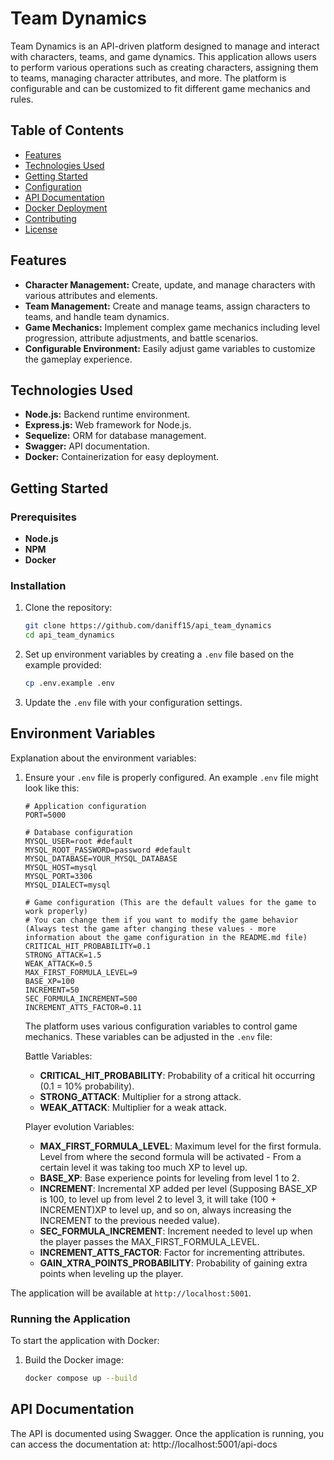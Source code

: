 # Team Dynamics

Team Dynamics is an API-driven platform designed to manage and interact with characters, teams, and game dynamics. This application allows users to perform various operations such as creating characters, assigning them to teams, managing character attributes, and more. The platform is configurable and can be customized to fit different game mechanics and rules.

## Table of Contents
- [Features](#features)
- [Technologies Used](#technologies-used)
- [Getting Started](#getting-started)
- [Configuration](#configuration)
- [API Documentation](#api-documentation)
- [Docker Deployment](#docker-deployment)
- [Contributing](#contributing)
- [License](#license)

## Features
- **Character Management:** Create, update, and manage characters with various attributes and elements.
- **Team Management:** Create and manage teams, assign characters to teams, and handle team dynamics.
- **Game Mechanics:** Implement complex game mechanics including level progression, attribute adjustments, and battle scenarios.
- **Configurable Environment:** Easily adjust game variables to customize the gameplay experience.

## Technologies Used
- **Node.js:** Backend runtime environment.
- **Express.js:** Web framework for Node.js.
- **Sequelize:** ORM for database management.
- **Swagger:** API documentation.
- **Docker:** Containerization for easy deployment.

## Getting Started

### Prerequisites
- **Node.js**
- **NPM** 
- **Docker** 

### Installation
1. Clone the repository:
    ```sh
    git clone https://github.com/daniff15/api_team_dynamics
    cd api_team_dynamics
    ```

2. Set up environment variables by creating a `.env` file based on the example provided:
    ```sh
    cp .env.example .env
    ```

3. Update the `.env` file with your configuration settings.

## Environment Variables
Explanation about the environment variables:

1. Ensure your `.env` file is properly configured. An example `.env` file might look like this:

    ```plaintext
    # Application configuration
    PORT=5000

    # Database configuration
    MYSQL_USER=root #default
    MYSQL_ROOT_PASSWORD=password #default
    MYSQL_DATABASE=YOUR_MYSQL_DATABASE
    MYSQL_HOST=mysql
    MYSQL_PORT=3306
    MYSQL_DIALECT=mysql

    # Game configuration (This are the default values for the game to work properly)
    # You can change them if you want to modify the game behavior (Always test the game after changing these values - more information about the game configuration in the README.md file)
    CRITICAL_HIT_PROBABILITY=0.1
    STRONG_ATTACK=1.5
    WEAK_ATTACK=0.5
    MAX_FIRST_FORMULA_LEVEL=9
    BASE_XP=100
    INCREMENT=50
    SEC_FORMULA_INCREMENT=500
    INCREMENT_ATTS_FACTOR=0.11
    ```

    The platform uses various configuration variables to control game mechanics. These variables can be adjusted in the `.env` file:

    Battle Variables:
    - **CRITICAL_HIT_PROBABILITY**: Probability of a critical hit occurring (0.1 = 10% probability).
    - **STRONG_ATTACK**: Multiplier for a strong attack.
    - **WEAK_ATTACK**: Multiplier for a weak attack.

    Player evolution Variables:
    - **MAX_FIRST_FORMULA_LEVEL**: Maximum level for the first formula. Level from where the second formula will be activated - From a certain level it was taking too much XP to level up.
    - **BASE_XP**: Base experience points for leveling from level 1 to 2.
    - **INCREMENT**: Incremental XP added per level (Supposing BASE_XP is 100, to level up from level 2 to level 3, it will take (100 + INCREMENT)XP to level up, and so on, always increasing the INCREMENT to the previous needed value).
    - **SEC_FORMULA_INCREMENT**: Increment needed to level up when the player passes the MAX_FIRST_FORMULA_LEVEL.
    - **INCREMENT_ATTS_FACTOR**: Factor for incrementing attributes.
    - **GAIN_XTRA_POINTS_PROBABILITY**: Probability of gaining extra points when leveling up the player.

The application will be available at `http://localhost:5001`.

### Running the Application
To start the application with Docker:
1. Build the Docker image:
    ```sh
    docker compose up --build
    ```

## API Documentation
The API is documented using Swagger. Once the application is running, you can access the documentation at:
http://localhost:5001/api-docs

<!-- ## Contributing
Contributions are welcome! Please fork the repository and submit a pull request for any features, improvements, or bug fixes.

### Steps to Contribute
1. Fork the repository
2. Create your feature branch (`git checkout -b feature/new-feature`)
3. Commit your changes (`git commit -am 'Add new feature'`)
4. Push to the branch (`git push origin feature/new-feature`)
5. Create a new Pull Request

## License
This project is licensed under the MIT License. See the [LICENSE](LICENSE) file for details. -->
